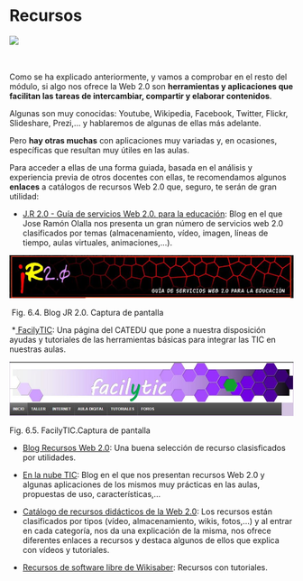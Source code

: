 
# Recursos


![](Herramientas_web_2_0.jpg)

 

Como se ha explicado anteriormente, y vamos a comprobar en el resto del módulo, si algo nos ofrece la Web 2.0 son **herramientas y aplicaciones que facilitan las tareas de intercambiar, compartir y elaborar contenidos**.

Algunas son muy conocidas: Youtube, Wikipedia, Facebook, Twitter, Flickr, Slideshare, Prezi,... y hablaremos de algunas de ellas más adelante.

Pero **hay otras muchas** con aplicaciones muy variadas y, en ocasiones, específicas que resultan muy útiles en las aulas.

Para acceder a ellas de una forma guiada, basada en el análisis y experiencia previa de otros docentes con ellas, te recomendamos algunos **enlaces** a catálogos de recursos Web 2.0 que, seguro, te serán de gran utilidad:

* [J.R 2.0 - Guía de servicios Web 2.0. para la educación](http://www.catedu.es/arablogs/blog.php?id_blog=1145): Blog en el que Jose Ramón Olalla nos presenta un gran número de servicios web 2.0 clasificados por temas (almacenamiento, vídeo, imagen, líneas de tiempo, aulas virtuales, animaciones,...).


![](img/jr_2.0.JPG)

 Fig. 6.4. Blog JR 2.0. Captura de pantalla

 *[ FacilyTIC](http://www.catedu.es/facilytic/): Una página del CATEDU que pone a nuestra disposición ayudas y tutoriales de las herramientas básicas para integrar las TIC en nuestras aulas.


![](img/facilyTIC.JPG)

Fig. 6.5. FacilyTIC.Captura de pantalla

* [Blog Recursos Web 2.0](http://recursosweb2.blogia.com/): Una buena selección de recurso clasisficados por utilidades.

* [En la nube TIC](http://www.enlanubetic.com.es/): Blog en el que nos presentan recursos Web 2.0 y algunas aplicaciones de los mismos muy prácticas en las aulas, propuestas de uso, características,...

* [Catálogo de recursos didácticos de la Web 2.0](http://herramientasweb20.educvirtual.org/index.php?title=Portada): Los recursos están clasificados por tipos (vídeo, almacenamiento, wikis, fotos,...) y al entrar en cada categoría, nos da una explicación de la misma, nos ofrece diferentes enlaces a recursos y destaca algunos de ellos que explica con vídeos y tutoriales.

* [Recursos de software libre de Wikisaber](http://www.wikisaber.es/CentroDeRecursos/SoftwareLibre.aspx): Recursos con tutoriales.

